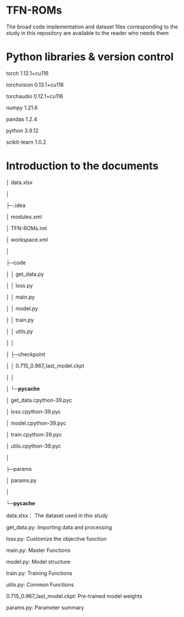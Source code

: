 # TFN-ROMs
The broad code implementation and dataset files corresponding to the study in this repository are available to the reader who needs them

# Python libraries & version control
torch                     1.12.1+cu116

torchvision               0.13.1+cu116

torchaudio                0.12.1+cu116

numpy                     1.21.6

pandas                    1.2.4

python                    3.9.12

scikit-learn              1.0.2

# Introduction to the documents
│  data.xlsx

│  

├─.idea

│      modules.xml

│      TFN-ROMs.iml

│      workspace.xml

│    

├─code

│  │  get_data.py

│  │  loss.py

│  │  main.py

│  │  model.py

│  │  train.py

│  │  utils.py

│  │  

│  ├─checkpoint

│  │      0.715_0.967_last_model.ckpt

│  │   

│  └─__pycache__

│          get_data.cpython-39.pyc

│          loss.cpython-39.pyc

│          model.cpython-39.pyc

│          train.cpython-39.pyc

│          utils.cpython-39.pyc

│          

├─params

│      params.py

│      

└─__pycache__

data.xlsx： The dataset used in this study

get_data.py: Importing data and processing

loss.py: Customize the objective function

main.py: Master Functions

model.py: Model structure

train.py: Training Functions

utils.py: Common Functions

0.715_0.967_last_model.ckpt: Pre-trained model weights

params.py: Parameter summary

